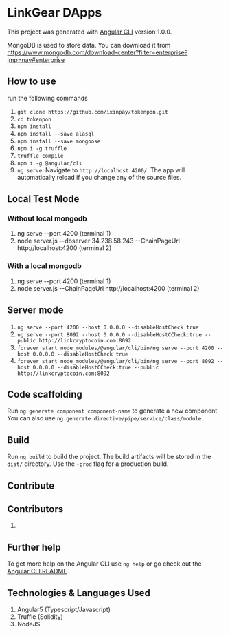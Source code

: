 # LinkGear DApps

This project was generated with [Angular CLI](https://github.com/angular/angular-cli) version 1.0.0.

MongoDB is used to store data. You can download it from https://www.mongodb.com/download-center?filter=enterprise?jmp=nav#enterprise

## How to use

run the following commands

1. `git clone https://github.com/ixinpay/tokenpon.git`
2. `cd tokenpon`
3. `npm install`
4. `npm install --save alasql`
5. `npm install --save mongoose`
6. `npm i -g truffle`
7. `truffle compile`
8. `npm i -g @angular/cli`
9. `ng serve`. Navigate to `http://localhost:4200/`. The app will automatically reload if you change any of the source files.

## Local Test Mode
### Without local mongodb
1. ng serve --port 4200       (terminal 1)
2. node server.js --dbserver 34.238.58.243 --ChainPageUrl http://localhost:4200  (terminal 2)

### With a local mongodb
1. ng serve --port 4200       (terminal 1)
2. node server.js --ChainPageUrl http://localhost:4200  (terminal 2)

## Server mode
1. `ng serve --port 4200 --host 0.0.0.0 --disableHostCheck true`
2. `ng serve --port 8092 --host 0.0.0.0 --disableHostCCheck:true --public http://linkcryptocoin.com:8092`
3. `forever start node_modules/@angular/cli/bin/ng serve --port 4200 --host 0.0.0.0 --disableHostCheck true`
4. `forever start node_modules/@angular/cli/bin/ng serve --port 8092 --host 0.0.0.0 --disableHostCCheck:true --public http://linkcryptocoin.com:8092`

## Code scaffolding

Run `ng generate component component-name` to generate a new component. You can also use `ng generate directive/pipe/service/class/module`.

## Build

Run `ng build` to build the project. The build artifacts will be stored in the `dist/` directory. Use the `-prod` flag for a production build.

## Contribute

## Contributors
1. 

## Further help

To get more help on the Angular CLI use `ng help` or go check out the [Angular CLI README](https://github.com/angular/angular-cli/blob/master/README.md).

## Technologies & Languages Used
1. Angular5 (Typescript/Javascript)
2. Truffle (Solidity)
3. NodeJS
